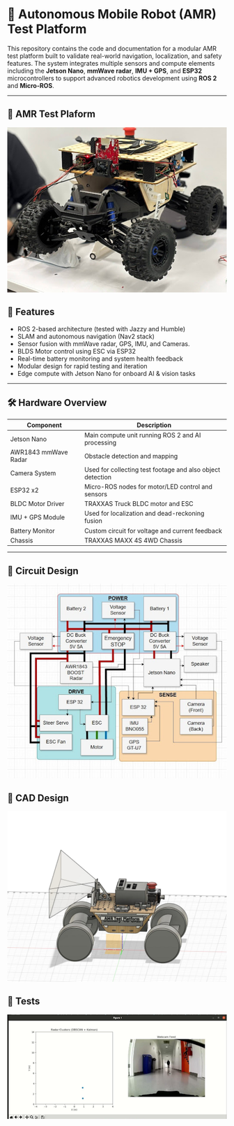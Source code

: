 # 🚗 Autonomous Mobile Robot (AMR) Test Platform

This repository contains the code and documentation for a modular AMR test platform built to validate real-world navigation, localization, and safety features. The system integrates multiple sensors and compute elements including the **Jetson Nano**, **mmWave radar**, **IMU + GPS**, and **ESP32** microcontrollers to support advanced robotics development using **ROS 2** and **Micro-ROS**.

---
## 🤖 AMR Test Plaform
![AMR TEST PLATFORM](Images/AMR_Test_Platform.jpg)

## 📌 Features

- ROS 2-based architecture (tested with Jazzy and Humble)
- SLAM and autonomous navigation (Nav2 stack)
- Sensor fusion with mmWave radar, GPS, IMU, and Cameras.
- BLDS Motor control using ESC via ESP32
- Real-time battery monitoring and system health feedback
- Modular design for rapid testing and iteration
- Edge compute with Jetson Nano for onboard AI & vision tasks

---

## 🛠️ Hardware Overview

| Component            | Description                                         |
|---------------------|-----------------------------------------------------|
| Jetson Nano         | Main compute unit running ROS 2 and AI processing   |
| AWR1843 mmWave Radar| Obstacle detection and mapping                      |
| Camera System  | Used for collecting test footage and also object detection                      |
| ESP32 x2            | Micro-ROS nodes for motor/LED control and sensors   |
| BLDC Motor Driver     | TRAXXAS Truck BLDC motor and ESC           |
| IMU + GPS Module    | Used for localization and dead-reckoning fusion     |
| Battery Monitor     | Custom circuit for voltage and current feedback     |
| Chassis             | TRAXXAS MAXX 4S 4WD Chassis      |

---

## 🧠 Circuit Design
![Circuit Diagram](Images/AMR_Circuit_Diagram.jpg)

## 📐 CAD Design
![3D CAD](Images/AMR_CAD.jpg)

## 🧰 Tests
![Testing Results](Images/AMR_Test.jpg)
